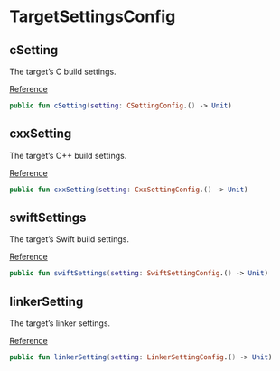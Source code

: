 # TargetSettingsConfig

## cSetting

The target’s C build settings.

[Reference](https://developer.apple.com/documentation/packagedescription/target/csettings)

``` kotlin
public fun cSetting(setting: CSettingConfig.() -> Unit)
```

## cxxSetting

The target’s C++ build settings.

[Reference](https://developer.apple.com/documentation/packagedescription/target/cxxsettings)

``` kotlin
public fun cxxSetting(setting: CxxSettingConfig.() -> Unit)
```

## swiftSettings

The target’s Swift build settings.

[Reference](https://developer.apple.com/documentation/packagedescription/target/swiftsettings)

``` kotlin
public fun swiftSettings(setting: SwiftSettingConfig.() -> Unit)
```

## linkerSetting

The target’s linker settings.

[Reference](https://developer.apple.com/documentation/packagedescription/target/linkersettings)

``` kotlin
public fun linkerSetting(setting: LinkerSettingConfig.() -> Unit)
```
